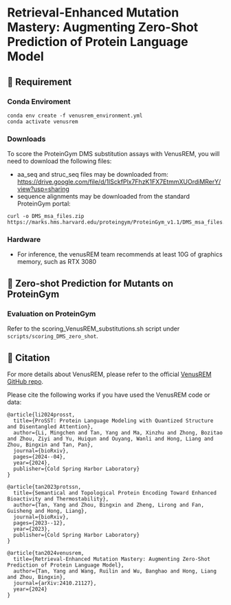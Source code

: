 # Retrieval-Enhanced Mutation Mastery: Augmenting Zero-Shot Prediction of Protein Language Model

## 🛫 Requirement

### Conda Enviroment
```
conda env create -f venusrem_environment.yml
conda activate venusrem
```

### Downloads

To score the ProteinGym DMS substitution assays with VenusREM, you will need to download the following files:
- aa_seq and struc_seq files may be downloaded from: https://drive.google.com/file/d/1lSckfPlx7FhzK1FX7EtmmXUOrdiMRerY/view?usp=sharing
- sequence alignments may be downloaded from the standard ProteinGym portal:
```
curl -o DMS_msa_files.zip https://marks.hms.harvard.edu/proteingym/ProteinGym_v1.1/DMS_msa_files.zip
```

### Hardware

- For inference, the venusREM team recommends at least 10G of graphics memory, such as RTX 3080

## 🧬 Zero-shot Prediction for Mutants on ProteinGym

### Evaluation on ProteinGym

Refer to the scoring_VenusREM_substitutions.sh script under `scripts/scoring_DMS_zero_shot`.

## 🙌 Citation

For more details about VenusREM, please refer to the official [VenusREM GitHub repo](https://github.com/tyang816/VenusREM).

Please cite the following works if you have used the VenusREM code or data:

```
@article{li2024prosst,
  title={ProSST: Protein Language Modeling with Quantized Structure and Disentangled Attention},
  author={Li, Mingchen and Tan, Yang and Ma, Xinzhu and Zhong, Bozitao and Zhou, Ziyi and Yu, Huiqun and Ouyang, Wanli and Hong, Liang and Zhou, Bingxin and Tan, Pan},
  journal={bioRxiv},
  pages={2024--04},
  year={2024},
  publisher={Cold Spring Harbor Laboratory}
}

@article{tan2023protssn,
  title={Semantical and Topological Protein Encoding Toward Enhanced Bioactivity and Thermostability},
  author={Tan, Yang and Zhou, Bingxin and Zheng, Lirong and Fan, Guisheng and Hong, Liang},
  journal={bioRxiv},
  pages={2023--12},
  year={2023},
  publisher={Cold Spring Harbor Laboratory}
}

@article{tan2024venusrem,
  title={Retrieval-Enhanced Mutation Mastery: Augmenting Zero-Shot Prediction of Protein Language Model},
  author={Tan, Yang and Wang, Ruilin and Wu, Banghao and Hong, Liang and Zhou, Bingxin},
  journal={arXiv:2410.21127},
  year={2024}
}
```